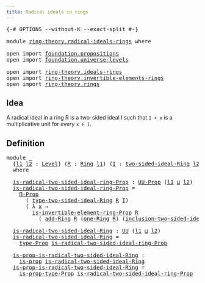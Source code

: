 ```yaml
---
title: Radical ideals in rings
---
```


<pre class="Agda"><a id="49" class="Symbol">{-#</a> <a id="53" class="Keyword">OPTIONS</a> <a id="61" class="Pragma">--without-K</a> <a id="73" class="Pragma">--exact-split</a> <a id="87" class="Symbol">#-}</a>

<a id="92" class="Keyword">module</a> <a id="99" href="ring-theory.radical-ideals-rings.html" class="Module">ring-theory.radical-ideals-rings</a> <a id="132" class="Keyword">where</a>

<a id="139" class="Keyword">open</a> <a id="144" class="Keyword">import</a> <a id="151" href="foundation.propositions.html" class="Module">foundation.propositions</a>
<a id="175" class="Keyword">open</a> <a id="180" class="Keyword">import</a> <a id="187" href="foundation.universe-levels.html" class="Module">foundation.universe-levels</a>

<a id="215" class="Keyword">open</a> <a id="220" class="Keyword">import</a> <a id="227" href="ring-theory.ideals-rings.html" class="Module">ring-theory.ideals-rings</a>
<a id="252" class="Keyword">open</a> <a id="257" class="Keyword">import</a> <a id="264" href="ring-theory.invertible-elements-rings.html" class="Module">ring-theory.invertible-elements-rings</a>
<a id="302" class="Keyword">open</a> <a id="307" class="Keyword">import</a> <a id="314" href="ring-theory.rings.html" class="Module">ring-theory.rings</a>
</pre>
## Idea

A radical ideal in a ring R is a two-sided ideal I such that `1 + x` is a multiplicative unit for every `x ∈ I`.

## Definition

<pre class="Agda"><a id="483" class="Keyword">module</a> <a id="490" href="ring-theory.radical-ideals-rings.html#490" class="Module">_</a>
  <a id="494" class="Symbol">{</a><a id="495" href="ring-theory.radical-ideals-rings.html#495" class="Bound">l1</a> <a id="498" href="ring-theory.radical-ideals-rings.html#498" class="Bound">l2</a> <a id="501" class="Symbol">:</a> <a id="503" href="Agda.Primitive.html#597" class="Postulate">Level</a><a id="508" class="Symbol">}</a> <a id="510" class="Symbol">(</a><a id="511" href="ring-theory.radical-ideals-rings.html#511" class="Bound">R</a> <a id="513" class="Symbol">:</a> <a id="515" href="ring-theory.rings.html#2508" class="Function">Ring</a> <a id="520" href="ring-theory.radical-ideals-rings.html#495" class="Bound">l1</a><a id="522" class="Symbol">)</a> <a id="524" class="Symbol">(</a><a id="525" href="ring-theory.radical-ideals-rings.html#525" class="Bound">I</a> <a id="527" class="Symbol">:</a> <a id="529" href="ring-theory.ideals-rings.html#5897" class="Function">two-sided-ideal-Ring</a> <a id="550" href="ring-theory.radical-ideals-rings.html#498" class="Bound">l2</a> <a id="553" href="ring-theory.radical-ideals-rings.html#511" class="Bound">R</a><a id="554" class="Symbol">)</a>
  <a id="558" class="Keyword">where</a>
  
  <a id="569" href="ring-theory.radical-ideals-rings.html#569" class="Function">is-radical-two-sided-ideal-ring-Prop</a> <a id="606" class="Symbol">:</a> <a id="608" href="foundation-core.propositions.html#1380" class="Function">UU-Prop</a> <a id="616" class="Symbol">(</a><a id="617" href="ring-theory.radical-ideals-rings.html#495" class="Bound">l1</a> <a id="620" href="Agda.Primitive.html#810" class="Primitive Operator">⊔</a> <a id="622" href="ring-theory.radical-ideals-rings.html#498" class="Bound">l2</a><a id="624" class="Symbol">)</a>
  <a id="628" href="ring-theory.radical-ideals-rings.html#569" class="Function">is-radical-two-sided-ideal-ring-Prop</a> <a id="665" class="Symbol">=</a>
    <a id="671" href="foundation-core.propositions.html#6683" class="Function">Π-Prop</a>
      <a id="684" class="Symbol">(</a> <a id="686" href="ring-theory.ideals-rings.html#6366" class="Function">type-two-sided-ideal-Ring</a> <a id="712" href="ring-theory.radical-ideals-rings.html#511" class="Bound">R</a> <a id="714" href="ring-theory.radical-ideals-rings.html#525" class="Bound">I</a><a id="715" class="Symbol">)</a>
      <a id="723" class="Symbol">(</a> <a id="725" class="Symbol">λ</a> <a id="727" href="ring-theory.radical-ideals-rings.html#727" class="Bound">x</a> <a id="729" class="Symbol">→</a>
        <a id="739" href="ring-theory.invertible-elements-rings.html#1321" class="Function">is-invertible-element-ring-Prop</a> <a id="771" href="ring-theory.radical-ideals-rings.html#511" class="Bound">R</a>
          <a id="783" class="Symbol">(</a> <a id="785" href="ring-theory.rings.html#3110" class="Function">add-Ring</a> <a id="794" href="ring-theory.radical-ideals-rings.html#511" class="Bound">R</a> <a id="796" class="Symbol">(</a><a id="797" href="ring-theory.rings.html#8015" class="Function">one-Ring</a> <a id="806" href="ring-theory.radical-ideals-rings.html#511" class="Bound">R</a><a id="807" class="Symbol">)</a> <a id="809" class="Symbol">(</a><a id="810" href="ring-theory.ideals-rings.html#6487" class="Function">inclusion-two-sided-ideal-Ring</a> <a id="841" href="ring-theory.radical-ideals-rings.html#511" class="Bound">R</a> <a id="843" href="ring-theory.radical-ideals-rings.html#525" class="Bound">I</a> <a id="845" href="ring-theory.radical-ideals-rings.html#727" class="Bound">x</a><a id="846" class="Symbol">)))</a>

  <a id="853" href="ring-theory.radical-ideals-rings.html#853" class="Function">is-radical-two-sided-ideal-Ring</a> <a id="885" class="Symbol">:</a> <a id="887" href="foundation-core.universe-levels.html#222" class="Primitive">UU</a> <a id="890" class="Symbol">(</a><a id="891" href="ring-theory.radical-ideals-rings.html#495" class="Bound">l1</a> <a id="894" href="Agda.Primitive.html#810" class="Primitive Operator">⊔</a> <a id="896" href="ring-theory.radical-ideals-rings.html#498" class="Bound">l2</a><a id="898" class="Symbol">)</a>
  <a id="902" href="ring-theory.radical-ideals-rings.html#853" class="Function">is-radical-two-sided-ideal-Ring</a> <a id="934" class="Symbol">=</a>
    <a id="940" href="foundation-core.propositions.html#1482" class="Function">type-Prop</a> <a id="950" href="ring-theory.radical-ideals-rings.html#569" class="Function">is-radical-two-sided-ideal-ring-Prop</a>

  <a id="990" href="ring-theory.radical-ideals-rings.html#990" class="Function">is-prop-is-radical-two-sided-ideal-Ring</a> <a id="1030" class="Symbol">:</a>
    <a id="1036" href="foundation-core.propositions.html#1295" class="Function">is-prop</a> <a id="1044" href="ring-theory.radical-ideals-rings.html#853" class="Function">is-radical-two-sided-ideal-Ring</a>
  <a id="1078" href="ring-theory.radical-ideals-rings.html#990" class="Function">is-prop-is-radical-two-sided-ideal-Ring</a> <a id="1118" class="Symbol">=</a>
    <a id="1124" href="foundation-core.propositions.html#1549" class="Function">is-prop-type-Prop</a> <a id="1142" href="ring-theory.radical-ideals-rings.html#569" class="Function">is-radical-two-sided-ideal-ring-Prop</a>
</pre>